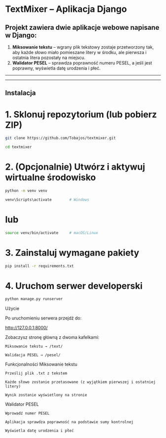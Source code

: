 # TextMixer – Aplikacja Django

## Projekt zawiera dwie aplikacje webowe napisane w Django:

1. **Miksowanie tekstu** – wgrany plik tekstowy zostaje przetworzony tak, aby każde słowo miało pomieszane litery w środku, ale pierwsza i ostatnia litera pozostały na miejscu.  
2. **Walidator PESEL** – sprawdza poprawność numeru PESEL, a jeśli jest poprawny, wyświetla datę urodzenia i płeć.

---


---

## Instalacja


# 1. Sklonuj repozytorium (lub pobierz ZIP)
  ```sh
  git clone https://github.com/Tobajos/textmixer.git
  ```

  ```sh
  cd textmixer
  ```


# 2. (Opcjonalnie) Utwórz i aktywuj wirtualne środowisko
  ```sh
  python -m venv venv
  ```

  ```sh
  venv\Scripts\activate        # Windows
  ```
# lub

  ```sh
  source venv/bin/activate     # macOS/Linux
  ```


# 3. Zainstaluj wymagane pakiety
  ```sh
  pip install -r requirements.txt
  ```


# 4. Uruchom serwer developerski
  ```sh
  python manage.py runserver
  ```


Użycie

Po uruchomieniu serwera przejdź do:

http://127.0.0.1:8000/

Zobaczysz stronę główną z dwoma kafelkami:

    Miksowanie tekstu → /text/

    Walidacja PESEL → /pesel/

Funkcjonalności
Miksowanie tekstu

    Prześlij plik .txt z tekstem

    Każde słowo zostanie przetasowane (z wyjątkiem pierwszej i ostatniej litery)

    Wynik zostanie wyświetlony na stronie

Walidator PESEL

    Wprowadź numer PESEL

    Aplikacja sprawdza poprawność na podstawie sumy kontrolnej

    Wyświetla datę urodzenia i płeć
